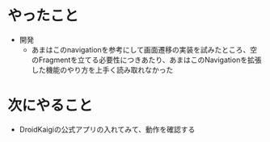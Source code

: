# やったこと
* 開発
  * あまはこのnavigationを参考にして画面遷移の実装を試みたところ、空のFragmentを立てる必要性につきあたり、あまはこのNavigationを拡張した機能のやり方を上手く読み取れなかった
# 次にやること
* DroidKaigiの公式アプリの入れてみて、動作を確認する
